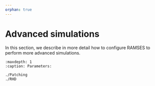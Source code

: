 ```yaml
---
orphan: true
---
```


# Advanced simulations

In this section, we describe in more detail how to configure RAMSES to perform more advanced simulations. 


```{toctree}
:maxdepth: 1
:caption: Parameters:

./Patching
./RHD
```

<!-- 1. [Patching the code](./Patching)
2. [Physical units]
3. [Initial conditions]
4. [Boundary conditions]
5. [External gravity sources]
6. [External thermal sources]
7. [Radiation Hydrodynamics](./RHD)
8. Particle families -->